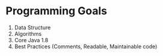 # Programming Goals

1. Data Structure
2. Algorithms
3. Core Java 1.8
4. Best Practices (Comments, Readable, Maintainable code)
